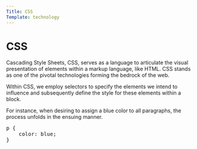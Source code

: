 ```yaml
---
Title: CSS
Template: technology
---
```


CSS
==========================

Cascading Style Sheets, CSS, serves as a language to articulate the visual presentation of elements within a markup language, like HTML. CSS stands as one of the pivotal technologies forming the bedrock of the web.

Within CSS, we employ selectors to specify the elements we intend to influence and subsequently define the style for these elements within a block.

For instance, when desiring to assign a blue color to all paragraphs, the process unfolds in the ensuing manner.

<div class="boxing">
<pre>
p {
    color: blue;
}
</pre>
</div>
